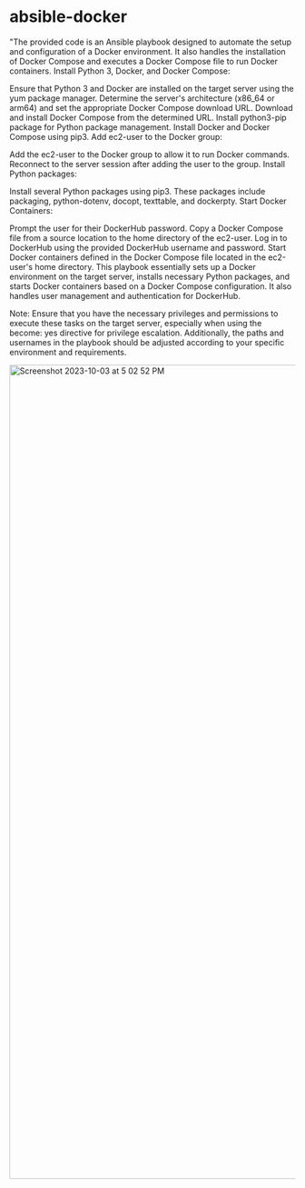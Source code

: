 # absible-docker
"The provided code is an Ansible playbook designed to automate the setup and configuration of a Docker environment. It also handles the installation of Docker Compose and executes a Docker Compose file to run Docker containers.
Install Python 3, Docker, and Docker Compose:

Ensure that Python 3 and Docker are installed on the target server using the yum package manager.
Determine the server's architecture (x86_64 or arm64) and set the appropriate Docker Compose download URL.
Download and install Docker Compose from the determined URL.
Install python3-pip package for Python package management.
Install Docker and Docker Compose using pip3.
Add ec2-user to the Docker group:

Add the ec2-user to the Docker group to allow it to run Docker commands.
Reconnect to the server session after adding the user to the group.
Install Python packages:

Install several Python packages using pip3. These packages include packaging, python-dotenv, docopt, texttable, and dockerpty.
Start Docker Containers:

Prompt the user for their DockerHub password.
Copy a Docker Compose file from a source location to the home directory of the ec2-user.
Log in to DockerHub using the provided DockerHub username and password.
Start Docker containers defined in the Docker Compose file located in the ec2-user's home directory.
This playbook essentially sets up a Docker environment on the target server, installs necessary Python packages, and starts Docker containers based on a Docker Compose configuration. It also handles user management and authentication for DockerHub.

Note: Ensure that you have the necessary privileges and permissions to execute these tasks on the target server, especially when using the become: yes directive for privilege escalation. Additionally, the paths and usernames in the playbook should be adjusted according to your specific environment and requirements.


<img width="1433" alt="Screenshot 2023-10-03 at 5 02 52 PM" src="https://github.com/Tushar240503/absible-docker/assets/98592305/454207be-41f7-463b-9d45-f5b3fdb6b58f">
